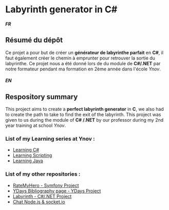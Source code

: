 # Labyrinth generator in C#


##### FR

## Résumé du dépôt

Ce projet a pour but de créer un **générateur de labyrinthe parfait** en **C#**, il faut également créer le chemin à emprunter pour retrouver la sortie du labyrinthe. Ce projet nous a été donné lors de du module de **C#/.NET** par notre formateur pendant ma formation en 2ème année dans l'école *Ynov*.


##### EN

## Respository summary

This project aims to create a **perfect labyrinth generator** in **C**, we also had to create the path to take to find the exit of the labyrinth. This project was given to us during the module of **C# /.NET** by our professor during my 2nd year training at school *Ynov*.



### List of my Learning series at Ynov :

* [Learning C#](https://github.com/ImMyst/Learning-CSharp-B2)
* [Learning Scripting](https://github.com/ImMyst/Learning-Scripting-B2)
* [Learning Java](https://github.com/ImMyst/Learning-Java-B1)

### List of my other repositories :

* [RateMyHero - Symfony Project](https://github.com/ImMyst/RateMyHero)
* [YDays Bibliography page - YDays Project](https://github.com/ImMyst/Ydays-Bibliography-page)
* [Labyrinth - C#/.NET Project](https://github.com/ImMyst/Labyrinth-CSharp)
* [Chat Node.js & socket.io](https://github.com/ImMyst/Chat-Node.js-socket.io)
